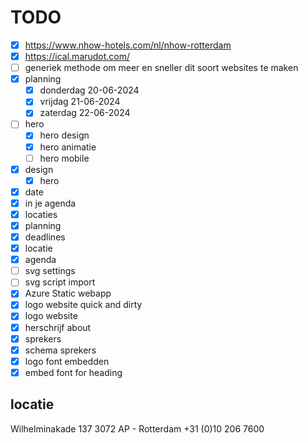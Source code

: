 # TODO

- [x] https://www.nhow-hotels.com/nl/nhow-rotterdam
- [x] https://ical.marudot.com/
- [ ] generiek methode om meer en sneller dit soort websites te maken
- [x] planning
  - [x] donderdag 20-06-2024
  - [x] vrijdag 21-06-2024
  - [x] zaterdag 22-06-2024
- [ ] hero
  - [x] hero design
  - [x] hero animatie
  - [ ] hero mobile
- [x] design
  - [x] hero
- [x] date
- [x] in je agenda
- [x] locaties
- [x] planning
- [x] deadlines
- [x] locatie
- [x] agenda
- [ ] svg settings
- [ ] svg script import
- [x] Azure Static webapp
- [x] logo website quick and dirty
- [x] logo website
- [x] herschrijf about
- [x] sprekers
- [x] schema sprekers
- [x] logo font embedden
- [x] embed font for heading

## locatie

Wilhelminakade 137
3072 AP - Rotterdam
+31 (0)10 206 7600
